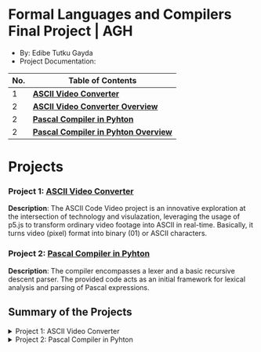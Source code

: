 # Formal Languages and Compilers Final Project | AGH 
*  By: Edibe Tutku Gayda
*  Project Documentation:


| No. | Table of Contents                                                                   |
| --- | ----------------------------------------------------------------------- |
| 1   | [**ASCII Video Converter**](https://github.com/Etutku/SS2023_Ko_Kuczera_Gayda_SpreadSheet/blob/main/README.md)   |
| 2   | [**ASCII Video Converter Overview**](https://github.com/Etutku/SS2023_Ko_Kuczera_Gayda_SpreadSheet/blob/main/User_Stories.md) |
| 2   | [**Pascal Compiler in Pyhton**](https://github.com/Etutku/SS2023_Ko_Kuczera_Gayda_SpreadSheet/blob/main/User_Stories.md) |
| 2   | [**Pascal Compiler in Pyhton Overview**](https://github.com/Etutku/SS2023_Ko_Kuczera_Gayda_SpreadSheet/blob/main/User_Stories.md) |



# Projects

### Project 1: [ASCII Video Converter](https://github.com/xkyleann/Java_Portfolio/tree/main/OOP_Physics)

**Description**: The ASCII Code Video project is an innovative exploration at the intersection of technology and visulazation, leveraging the usage of p5.js to transform ordinary video footage into ASCII in real-time. Basically, it turns video (pixel) format into binary (01) or ASCII characters. 

### Project 2: [Pascal Compiler in Pyhton](https://github.com/xkyleann/Java_Portfolio/blob/main/Simple_Library.java)

**Description**: The compiler encompasses a lexer and a basic recursive descent parser. The provided code acts as an initial framework for lexical analysis and parsing of Pascal expressions.

## Summary of the Projects
<details>
<summary>Project 1: ASCII Video Converter</summary>
  <summary> The ASCII Code Video project is an innovative exploration at the intersection of technology and art, leveraging the power of p5.js to transform ordinary video footage into ASCII in real-time. Basically, it turns video (pixel) format into binary (01) or ASCII characters.<br></summary>
  <summary> If we consider similarity with formal languages, the project demonstrates a connection through its underlying principles of language representation and transformation. While the project itself may not involve a traditional compiler in the sense of translating high-level programming languages into machine code, it exhibits certain similarities and connections. <br></summary>
    <summary> Similarity: In formal languages and compilers, there is a focus on the representation of information and the transformation of one form of language into another. ASCII Code Video represents video frames through the language of ASCII characters, showcasing a transformation from <b>pixel-based images</b> to <b>character-based representation</b>. As in the summary we can say that it converts pixel(s) to characters. <br></summary>
 <summary> <a href= ""> Documentation for ASCII Video Converter </a> </summary>
</details>

<details>
<summary> Project 2: Pascal Compiler in Pyhton </summary>
  <summary> The objective of this project is to develop a simple Pascal compiler in Python. The compiler encompasses a lexer and a basic recursive descent parser. The provided code acts as an initial framework for lexical analysis and parsing of Pascal expressions.
Pascal is a formal language characterized by a defined syntax and semantics; the lexer and parser interpret Pascal code according to its grammar rules. Grammar defines the syntax and structure of a language. The pascal language has a grammar that specifies how valid Pascal programs are structured. The lexer and parser involve the rules of the Pascal grammar to recognize and interpret valid expressions.
If we consider the strings, in the context of the compiler, strings refer to sequences of characters constituting the Pascal source code. The lexer processes these strings and breaks them down into meaningful tokens. 
The alphabet is the set of symbols from which strings are formed. In this project, the alphabet includes characters such as digits (0-9), operators (+), and whitespace.<br>
 </summary>
 <summary> <a href= "https://github.com/xkyleann/Java_Portfolio/files/11939623/oo7-2.pdf"> Documentation for Pascal Compiler in Pyhton</a> </summary>
</details>
